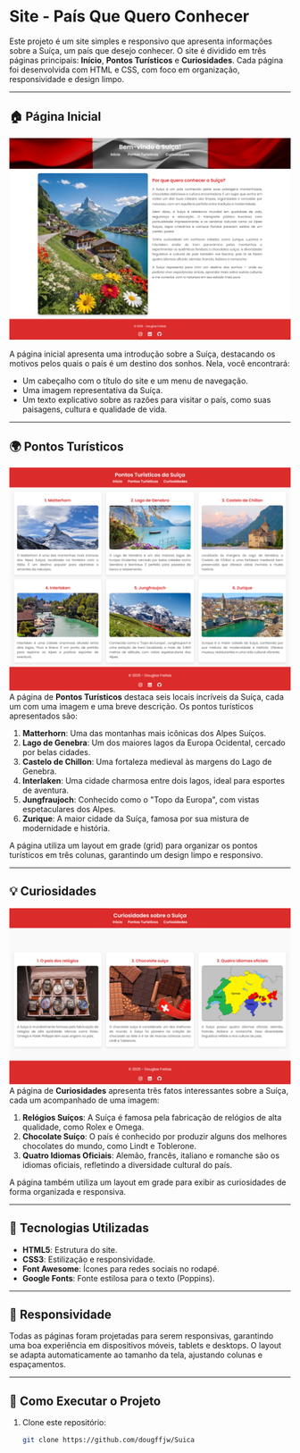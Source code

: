 # Site - País Que Quero Conhecer

Este projeto é um site simples e responsivo que apresenta informações sobre a Suíça, um país que desejo conhecer. O site é dividido em três páginas principais: **Início**, **Pontos Turísticos** e **Curiosidades**. Cada página foi desenvolvida com HTML e CSS, com foco em organização, responsividade e design limpo.

---

## 🏠 Página Inicial

![PaginaInicial](./img/Preview/index.png)

A página inicial apresenta uma introdução sobre a Suíça, destacando os motivos pelos quais o país é um destino dos sonhos. Nela, você encontrará:
- Um cabeçalho com o título do site e um menu de navegação.
- Uma imagem representativa da Suíça.
- Um texto explicativo sobre as razões para visitar o país, como suas paisagens, cultura e qualidade de vida.

---

## 🌍 Pontos Turísticos

![PontosTuristicos](./img/Preview/pontosTuristicos.png)
A página de **Pontos Turísticos** destaca seis locais incríveis da Suíça, cada um com uma imagem e uma breve descrição. Os pontos turísticos apresentados são:
1. **Matterhorn**: Uma das montanhas mais icônicas dos Alpes Suíços.
2. **Lago de Genebra**: Um dos maiores lagos da Europa Ocidental, cercado por belas cidades.
3. **Castelo de Chillon**: Uma fortaleza medieval às margens do Lago de Genebra.
4. **Interlaken**: Uma cidade charmosa entre dois lagos, ideal para esportes de aventura.
5. **Jungfraujoch**: Conhecido como o "Topo da Europa", com vistas espetaculares dos Alpes.
6. **Zurique**: A maior cidade da Suíça, famosa por sua mistura de modernidade e história.

A página utiliza um layout em grade (grid) para organizar os pontos turísticos em três colunas, garantindo um design limpo e responsivo.

---

## 💡 Curiosidades

![Curiosidades](./img/Preview/curiosidades.png)
A página de **Curiosidades** apresenta três fatos interessantes sobre a Suíça, cada um acompanhado de uma imagem:
1. **Relógios Suíços**: A Suíça é famosa pela fabricação de relógios de alta qualidade, como Rolex e Omega.
2. **Chocolate Suíço**: O país é conhecido por produzir alguns dos melhores chocolates do mundo, como Lindt e Toblerone.
3. **Quatro Idiomas Oficiais**: Alemão, francês, italiano e romanche são os idiomas oficiais, refletindo a diversidade cultural do país.

A página também utiliza um layout em grade para exibir as curiosidades de forma organizada e responsiva.

---

## 🎨 Tecnologias Utilizadas
- **HTML5**: Estrutura do site.
- **CSS3**: Estilização e responsividade.
- **Font Awesome**: Ícones para redes sociais no rodapé.
- **Google Fonts**: Fonte estilosa para o texto (Poppins).

---

## 📱 Responsividade
Todas as páginas foram projetadas para serem responsivas, garantindo uma boa experiência em dispositivos móveis, tablets e desktops. O layout se adapta automaticamente ao tamanho da tela, ajustando colunas e espaçamentos.

---

## 🚀 Como Executar o Projeto
1. Clone este repositório:
   ```bash
   git clone https://github.com/dougffjw/Suica